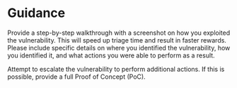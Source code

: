 # Guidance

Provide a step-by-step walkthrough with a screenshot on how you exploited the vulnerability. This will speed up triage time and result in faster rewards. Please include specific details on where you identified the vulnerability, how you identified it, and what actions you were able to perform as a result.

Attempt to escalate the vulnerability to perform additional actions. If this is possible, provide a full Proof of Concept (PoC).

